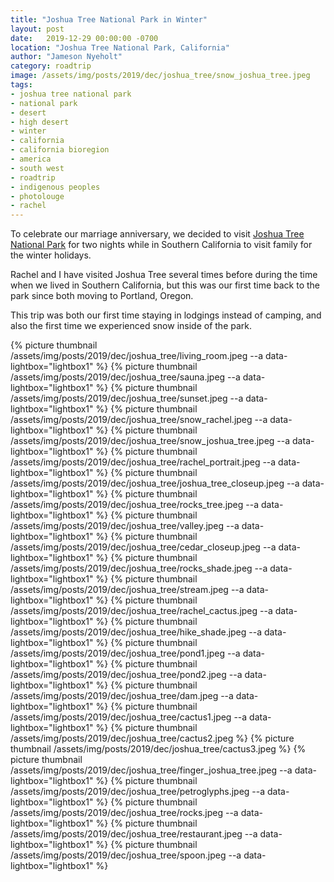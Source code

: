```yaml
---
title: "Joshua Tree National Park in Winter"
layout: post
date:   2019-12-29 00:00:00 -0700
location: "Joshua Tree National Park, California"
author: "Jameson Nyeholt"
category: roadtrip
image: /assets/img/posts/2019/dec/joshua_tree/snow_joshua_tree.jpeg
tags:
- joshua tree national park
- national park
- desert
- high desert
- winter
- california
- california bioregion
- america
- south west
- roadtrip
- indigenous peoples
- photolouge
- rachel
---
```


To celebrate our marriage anniversary, we decided to visit [Joshua Tree National Park](https://www.nps.gov/jotr/index.htm) for two nights while in Southern California to visit family for the winter holidays.

<!--description-->

Rachel and I have visited Joshua Tree several times before during the time when we lived in Southern California, but this was our first time back to the park since both moving to Portland, Oregon.  

This trip was both our first time staying in lodgings instead of camping, and also the first time we experienced snow inside of the park.

{% picture thumbnail /assets/img/posts/2019/dec/joshua_tree/living_room.jpeg --a data-lightbox="lightbox1" %}
{% picture thumbnail /assets/img/posts/2019/dec/joshua_tree/sauna.jpeg --a data-lightbox="lightbox1" %}
{% picture thumbnail /assets/img/posts/2019/dec/joshua_tree/sunset.jpeg --a data-lightbox="lightbox1" %}
{% picture thumbnail /assets/img/posts/2019/dec/joshua_tree/snow_rachel.jpeg --a data-lightbox="lightbox1" %}
{% picture thumbnail /assets/img/posts/2019/dec/joshua_tree/snow_joshua_tree.jpeg --a data-lightbox="lightbox1" %}
{% picture thumbnail /assets/img/posts/2019/dec/joshua_tree/rachel_portrait.jpeg --a data-lightbox="lightbox1" %}
{% picture thumbnail /assets/img/posts/2019/dec/joshua_tree/joshua_tree_closeup.jpeg --a data-lightbox="lightbox1" %}
{% picture thumbnail /assets/img/posts/2019/dec/joshua_tree/rocks_tree.jpeg --a data-lightbox="lightbox1" %}
{% picture thumbnail /assets/img/posts/2019/dec/joshua_tree/valley.jpeg --a data-lightbox="lightbox1" %}
{% picture thumbnail /assets/img/posts/2019/dec/joshua_tree/cedar_closeup.jpeg --a data-lightbox="lightbox1" %}
{% picture thumbnail /assets/img/posts/2019/dec/joshua_tree/rocks_shade.jpeg --a data-lightbox="lightbox1" %}
{% picture thumbnail /assets/img/posts/2019/dec/joshua_tree/stream.jpeg --a data-lightbox="lightbox1" %}
{% picture thumbnail /assets/img/posts/2019/dec/joshua_tree/rachel_cactus.jpeg --a data-lightbox="lightbox1" %}
{% picture thumbnail /assets/img/posts/2019/dec/joshua_tree/hike_shade.jpeg --a data-lightbox="lightbox1" %}
{% picture thumbnail /assets/img/posts/2019/dec/joshua_tree/pond1.jpeg --a data-lightbox="lightbox1" %}
{% picture thumbnail /assets/img/posts/2019/dec/joshua_tree/pond2.jpeg --a data-lightbox="lightbox1" %}
{% picture thumbnail /assets/img/posts/2019/dec/joshua_tree/dam.jpeg --a data-lightbox="lightbox1" %}
{% picture thumbnail /assets/img/posts/2019/dec/joshua_tree/cactus1.jpeg --a data-lightbox="lightbox1" %}
{% picture thumbnail /assets/img/posts/2019/dec/joshua_tree/cactus2.jpeg %}
{% picture thumbnail /assets/img/posts/2019/dec/joshua_tree/cactus3.jpeg %}
{% picture thumbnail /assets/img/posts/2019/dec/joshua_tree/finger_joshua_tree.jpeg --a data-lightbox="lightbox1" %}
{% picture thumbnail /assets/img/posts/2019/dec/joshua_tree/petroglyphs.jpeg --a data-lightbox="lightbox1" %}
{% picture thumbnail /assets/img/posts/2019/dec/joshua_tree/rocks.jpeg --a data-lightbox="lightbox1" %}
{% picture thumbnail /assets/img/posts/2019/dec/joshua_tree/restaurant.jpeg --a data-lightbox="lightbox1" %}
{% picture thumbnail /assets/img/posts/2019/dec/joshua_tree/spoon.jpeg --a data-lightbox="lightbox1" %}




